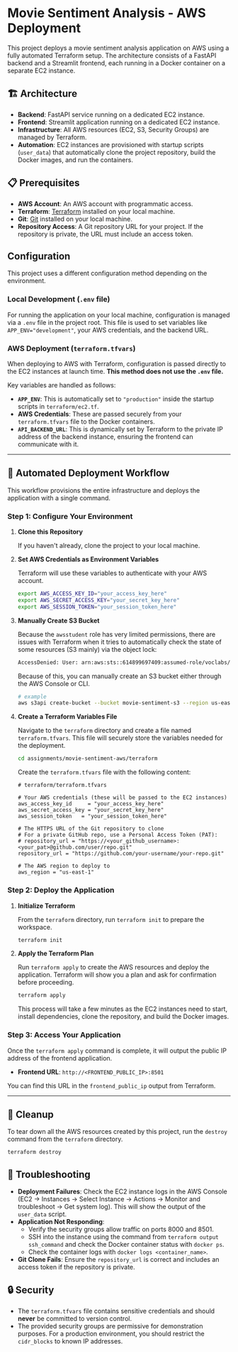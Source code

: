 # Movie Sentiment Analysis - AWS Deployment

This project deploys a movie sentiment analysis application on AWS using a fully automated Terraform setup. The architecture consists of a FastAPI backend and a Streamlit frontend, each running in a Docker container on a separate EC2 instance.

## 🏗️ Architecture

- **Backend**: FastAPI service running on a dedicated EC2 instance.
- **Frontend**: Streamlit application running on a dedicated EC2 instance.
- **Infrastructure**: All AWS resources (EC2, S3, Security Groups) are managed by Terraform.
- **Automation**: EC2 instances are provisioned with startup scripts (`user_data`) that automatically clone the project repository, build the Docker images, and run the containers.

## 📋 Prerequisites

- **AWS Account**: An AWS account with programmatic access.
- **Terraform**: [Terraform](https://learn.hashicorp.com/tutorials/terraform/install-cli) installed on your local machine.
- **Git**: [Git](https://git-scm.com/book/en/v2/Getting-Started-Installing-Git) installed on your local machine.
- **Repository Access**: A Git repository URL for your project. If the repository is private, the URL must include an access token.

## Configuration

This project uses a different configuration method depending on the environment.

### Local Development (`.env` file)

For running the application on your local machine, configuration is managed via a `.env` file in the project root. This file is used to set variables like `APP_ENV="development"`, your AWS credentials, and the backend URL.

### AWS Deployment (`terraform.tfvars`)

When deploying to AWS with Terraform, configuration is passed directly to the EC2 instances at launch time. **This method does not use the `.env` file.**

Key variables are handled as follows:

-   **`APP_ENV`**: This is automatically set to `"production"` inside the startup scripts in `terraform/ec2.tf`.
-   **AWS Credentials**: These are passed securely from your `terraform.tfvars` file to the Docker containers.
-   **`API_BACKEND_URL`**: This is dynamically set by Terraform to the private IP address of the backend instance, ensuring the frontend can communicate with it.

---

## 🚀 Automated Deployment Workflow

This workflow provisions the entire infrastructure and deploys the application with a single command.

### Step 1: Configure Your Environment

1.  **Clone this Repository**

    If you haven't already, clone the project to your local machine.

2.  **Set AWS Credentials as Environment Variables**

    Terraform will use these variables to authenticate with your AWS account.

    ```bash
    export AWS_ACCESS_KEY_ID="your_access_key_here"
    export AWS_SECRET_ACCESS_KEY="your_secret_key_here"
    export AWS_SESSION_TOKEN="your_session_token_here"
    ```

3.  **Manually Create S3 Bucket**
    
    Because the `awsstudent` role has very limited permissions, there are issues with Terraform when it tries to automatically check the state of some resources (S3 mainly) via
    the object lock:
    ```bash
    AccessDenied: User: arn:aws:sts::614899697409:assumed-role/voclabs/user4228548=jairus is not authorized to perform: s3:GetBucketObjectLockConfiguration on resource: "arn:aws:s3:::movie-sentiment-s3-dig97dh6" with an explicit deny in an identity-based policy
    ```

    Because of this, you can manually create an S3 bucket either through the AWS Console or CLI. 
    ```bash
    # example
    aws s3api create-bucket --bucket movie-sentiment-s3 --region us-east-1
    ```

4.  **Create a Terraform Variables File**

    Navigate to the `terraform` directory and create a file named `terraform.tfvars`. This file will securely store the variables needed for the deployment.

    ```bash
    cd assignments/movie-sentiment-aws/terraform
    ```

    Create the `terraform.tfvars` file with the following content:

    ```hcl
    # terraform/terraform.tfvars

    # Your AWS credentials (these will be passed to the EC2 instances)
    aws_access_key_id     = "your_access_key_here"
    aws_secret_access_key = "your_secret_key_here"
    aws_session_token   = "your_session_token_here"

    # The HTTPS URL of the Git repository to clone
    # For a private GitHub repo, use a Personal Access Token (PAT):
    # repository_url = "https://<your_github_username>:<your_pat>@github.com/user/repo.git"
    repository_url = "https://github.com/your-username/your-repo.git"

    # The AWS region to deploy to
    aws_region = "us-east-1"
    ```

### Step 2: Deploy the Application

1.  **Initialize Terraform**

    From the `terraform` directory, run `terraform init` to prepare the workspace.

    ```bash
    terraform init
    ```

2.  **Apply the Terraform Plan**

    Run `terraform apply` to create the AWS resources and deploy the application. Terraform will show you a plan and ask for confirmation before proceeding.

    ```bash
    terraform apply
    ```

    This process will take a few minutes as the EC2 instances need to start, install dependencies, clone the repository, and build the Docker images.

### Step 3: Access Your Application

Once the `terraform apply` command is complete, it will output the public IP address of the frontend application.

- **Frontend URL**: `http://<FRONTEND_PUBLIC_IP>:8501`

You can find this URL in the `frontend_public_ip` output from Terraform.

---

## 🧹 Cleanup

To tear down all the AWS resources created by this project, run the `destroy` command from the `terraform` directory.

```bash
terraform destroy
```

## 🔧 Troubleshooting

- **Deployment Failures**: Check the EC2 instance logs in the AWS Console (EC2 -> Instances -> Select Instance -> Actions -> Monitor and troubleshoot -> Get system log). This will show the output of the `user_data` script.
- **Application Not Responding**:
    - Verify the security groups allow traffic on ports 8000 and 8501.
    - SSH into the instance using the command from `terraform output ssh_command` and check the Docker container status with `docker ps`.
    - Check the container logs with `docker logs <container_name>`.
- **Git Clone Fails**: Ensure the `repository_url` is correct and includes an access token if the repository is private.

## 🔒 Security

- The `terraform.tfvars` file contains sensitive credentials and should **never** be committed to version control.
- The provided security groups are permissive for demonstration purposes. For a production environment, you should restrict the `cidr_blocks` to known IP addresses.